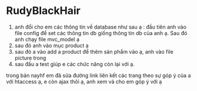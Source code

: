 # RudyBlackHair

1. anh đổi cho em các thông tin về database như sau ạ : 
đầu tiên anh vào file config để set các thông tin db giống thông tin db của anh ạ. 
Sau đó anh chạy file mvc_model ạ 
2. sau đó anh vào mục product ạ 
3. sau đó a vào add a product để thêm sản phẩm vào ạ, anh vào file picture trong 
4. sau đấu a test giúp e các chức năng còn lại với ạ.

trong bản nayhf em đã sửa đường link liên kết các trang theo sự góp ý của a với htaccess ạ, e còn ajax thôi ạ, anh xem và cho em góp ý với ạ
